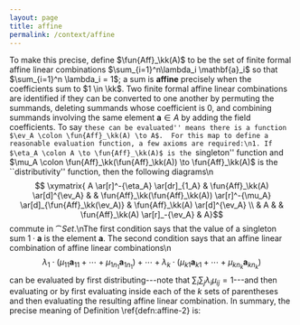 ```yaml
---
layout: page
title: affine
permalink: /context/affine
---
```

To make this precise, define $\fun{Aff}_\kk(A)$ to be the set of finite formal affine linear combinations  $\sum_{i=1}^n\lambda_i \mathbf{a}_i$ so that $\sum_{i=1}^n \lambda_i = 1$; a sum is **affine** precisely when the coefficients sum to $1 \in \kk$. Two finite formal affine linear combinations are identified if they can be converted to one another by permuting the summands, deleting  summands whose coefficient is 0, and combining summands involving the same element $\mathbf{a} \in A$ by adding the field coefficients. To say ``these can be evaluated'' means there is a function $\ev_A \colon \fun{Aff}_\kk(A) \to A$.  For this map to define a reasonable evaluation function, a few axioms are required:\n1. If $\eta_A \colon A \to \fun{Aff}_\kk(A)$ is the ``singleton'' function and $\mu_A \colon \fun{Aff}_\kk(\fun{Aff}_\kk(A)) \to \fun{Aff}_\kk(A)$ is the ``distributivity'' function, then the following diagrams\n$$ \xymatrix{ A \ar[r]^-{\eta_A} \ar[dr]_{1_A} & \fun{Aff}_\kk(A) \ar[d]^{\ev_A} & & \fun{Aff}_\kk(\fun{Aff}_\kk(A)) \ar[r]^-{\mu_A} \ar[d]_{\fun{Aff}_\kk(\ev_A)} & \fun{Aff}_\kk(A) \ar[d]^{\ev_A} \\ & A & & \fun{Aff}_\kk(A) \ar[r]_-{\ev_A} & A}$$ commute in $\cat{Set}$.\nThe first condition says that the value of a singleton sum $1 \cdot \mathbf{a}$ is the element $\mathbf{a}$. The second condition says that an affine linear combination of affine linear combinations\n$$ \lambda_1 \cdot (\mu_{11}\mathbf{a}_{11} + \cdots + \mu_{1n_1}\mathbf{a}_{1n_1}) + \cdots + \lambda_k \cdot (\mu_{k1}\mathbf{a}_{k1} + \cdots + \mu_{kn_k}\mathbf{a}_{kn_k})$$ can be evaluated by first distributing---note that $\sum_{i}\sum_j \lambda_i \mu_{ij} =1$---and then evaluating or by first evaluating inside each of the $k$ sets of parentheses and then evaluating the resulting affine linear combination. In summary, the precise meaning of Definition \ref{defn:affine-2} is:
